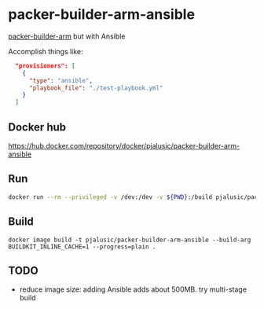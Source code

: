 # packer-builder-arm-ansible
[packer-builder-arm](https://github.com/mkaczanowski/packer-builder-arm) but with Ansible

Accomplish things like:
```json
  "provisioners": [
    {
      "type": "ansible",
      "playbook_file": "./test-playbook.yml"
    }
  ]
```

## Docker hub
https://hub.docker.com/repository/docker/pjalusic/packer-builder-arm-ansible

## Run
```bash
docker run --rm --privileged -v /dev:/dev -v ${PWD}:/build pjalusic/packer-builder-arm-ansible build raspbian.json
```

## Build
```
docker image build -t pjalusic/packer-builder-arm-ansible --build-arg BUILDKIT_INLINE_CACHE=1 --progress=plain . 
```

## TODO
- reduce image size:
  adding Ansible adds about 500MB. try multi-stage build